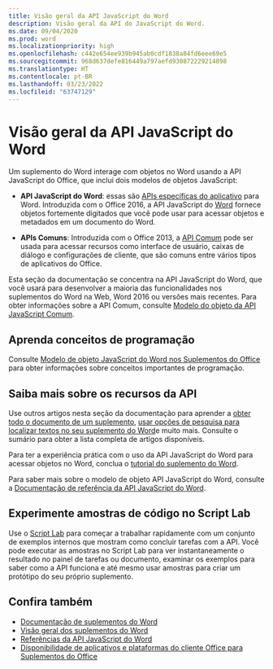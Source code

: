 ```yaml
---
title: Visão geral da API JavaScript do Word
description: Visão geral da API do JavaScript do Word.
ms.date: 09/04/2020
ms.prod: word
ms.localizationpriority: high
ms.openlocfilehash: c442e654ee939b945ab0cdf1838a84fd6eee69e5
ms.sourcegitcommit: 968d637defe816449a797aefd930872229214898
ms.translationtype: HT
ms.contentlocale: pt-BR
ms.lasthandoff: 03/23/2022
ms.locfileid: "63747129"
---
```

# <a name="word-javascript-api-overview"></a>Visão geral da API JavaScript do Word

Um suplemento do Word interage com objetos no Word usando a API JavaScript do Office, que inclui dois modelos de objetos JavaScript:

* **API JavaScript do Word**: essas são [APIs específicas do aplicativo](../../develop/application-specific-api-model.md) para Word. Introduzida com o Office 2016, a API JavaScript do [Word](/javascript/api/word) fornece objetos fortemente digitados que você pode usar para acessar objetos e metadados em um documento do Word.

* **APIs Comuns**: Introduzida com o Office 2013, a [API Comum](/javascript/api/office) pode ser usada para acessar recursos como interface de usuário, caixas de diálogo e configurações de cliente, que são comuns entre vários tipos de aplicativos do Office.

Esta seção da documentação se concentra na API JavaScript do Word, que você usará para desenvolver a maioria das funcionalidades nos suplementos do Word na Web, Word 2016 ou versões mais recentes. Para obter informações sobre a API Comum, consulte [Modelo do objeto da API JavaScript Comum](../../develop/office-javascript-api-object-model.md).

## <a name="learn-programming-concepts"></a>Aprenda conceitos de programação

Consulte [Modelo de objeto JavaScript do Word nos Suplementos do Office](../../word/word-add-ins-core-concepts.md) para obter informações sobre conceitos importantes de programação.

## <a name="learn-about-api-capabilities"></a>Saiba mais sobre os recursos da API

Use outros artigos nesta seção da documentação para aprender a [obter todo o documento de um suplemento](../../word/get-the-whole-document-from-an-add-in-for-word.md), [usar opções de pesquisa para localizar textos no seu suplemento do Word](../../word/search-option-guidance.md)e muito mais. Consulte o sumário para obter a lista completa de artigos disponíveis.

Para ter a experiência prática com o uso da API JavaScript do Word para acessar objetos no Word, conclua o [tutorial do suplemento do Word](../../tutorials/word-tutorial.md).

Para saber mais sobre o modelo de objeto API JavaScript do Word, consulte a [Documentação de referência da API JavaScript do Word](/javascript/api/word).

## <a name="try-out-code-samples-in-script-lab"></a>Experimente amostras de código no Script Lab

Use o [Script Lab](../../overview/explore-with-script-lab.md) para começar a trabalhar rapidamente com um conjunto de exemplos internos que mostram como concluir tarefas com a API. Você pode executar as amostras no Script Lab para ver instantaneamente o resultado no painel de tarefas ou documento, examinar os exemplos para saber como a API funciona e até mesmo usar amostras para criar um protótipo do seu próprio suplemento.

## <a name="see-also"></a>Confira também

* [Documentação de suplementos do Word](../../word/index.yml)
* [Visão geral dos suplementos do Word](../../word/word-add-ins-programming-overview.md)
* [Referências da API JavaScript do Word](/javascript/api/word)
* [Disponibilidade de aplicativos e plataformas do cliente Office para Suplementos do Office](../../overview/office-add-in-availability.md)
